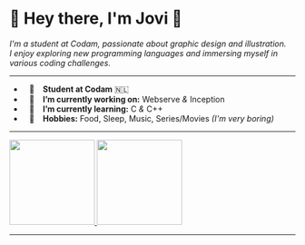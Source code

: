 <h1 align="left">🍄 Hey there, I'm Jovi 🍄 </h1>

*I'm a student at Codam, passionate about graphic design and illustration.<br>
I enjoy exploring new programming languages and immersing myself in various coding challenges.*

<!--

- portfolio
- linkedin
- freecamp

<p align="left">
   <a href="https://dewith.co/"><img alt="Portfolio" src="https://img.shields.io/badge/-dewith.co-black?style=flat-square&logo=squarespace&logoColor=white&link=https://dewith.co/"></a>
   <a href="https://www.linkedin.com/in/dewithmiramon/"><img alt="LinkedIn" src="https://img.shields.io/badge/-dewithmiramon-black?style=flat-square&logo=Linkedin&logoColor=white&link=https://www.linkedin.com/in/dewithmiramon/"></a>
   <a href="https://twitter.com/DewithMiramon"><img alt="Twitter" src="https://img.shields.io/badge/-@DewithMiramon-black?style=flat-square&logo=twitter&logoColor=white&link=https://twitter.com/DewithMiramon"></a>
</p>

![snake animation](https://github.com/JoviMetzger/blob/output/github-contribution-grid-snake2.svg)
-->

---

- &ensp; 🐝 &ensp; **Student at Codam** 🇳🇱
- &ensp; 🥑 &ensp; **I’m currently working on:** Webserve *&* Inception
- &ensp; 🌱 &ensp; **I’m currently learning:** C *&* C++
- &ensp; 🍄 &ensp; **Hobbies:** Food, Sleep, Music, Series/Movies *(I'm very boring)*

---

<a href="https://github.com/JoviMetzger">
   <img height="150px" src="https://github-readme-stats.vercel.app/api?username=JoviMetzger&show_icons=true&hide_title=true&hide_border=true&theme=moltack" />
   <img height="150px" src="https://github-readme-stats.vercel.app/api/top-langs/?username=JoviMetzger&show_icons=true&layout=compact&langs_count=6&hide_title=true&hide_border=true&theme=moltack" />
</a>

---


<!--
**JoviMetzger/JoviMetzger** is a ✨ _special_ ✨ repository because its `README.md` (this file) appears on your GitHub profile.

Here are some ideas to get you started:

- 🔭 I’m currently working on ...
- 🌱 I’m currently learning ...
- 👯 I’m looking to collaborate on ...
- 🤔 I’m looking for help with ...
- 💬 Ask me about ...
- 📫 How to reach me: ...
- 😄 Pronouns: ...
- ⚡ Fun fact: ...
-->
